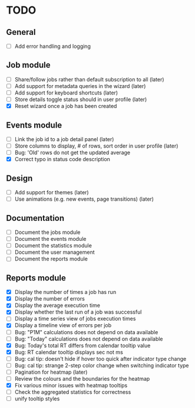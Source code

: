 # TODO

## General
- [ ] Add error handling and logging

## Job module
- [ ] Share/follow jobs rather than default subscription to all (later)
- [ ] Add support for metadata queries in the wizard (later)
- [ ] Add support for keyboard shortcuts (later)
- [ ] Store details toggle status should in user profile (later)
- [x] Reset wizard once a job has been created

## Events module
- [ ] Link the job id to a job detail panel (later)
- [ ] Store columns to display, # of rows, sort order in user profile (later)
- [ ] Bug: 'Old' rows do not get the updated average
- [x] Correct typo in status code description

## Design
- [ ] Add support for themes (later)
- [ ] Use animations (e.g. new events, page transitions) (later)

## Documentation
- [ ] Document the jobs module
- [ ] Document the events module
- [ ] Document the statistics module
- [ ] Document the user management
- [ ] Document the reports module

## Reports module
- [x] Display the number of times a job has run
- [x] Display the number of errors
- [x] Display the average execution time
- [x] Display whether the last run of a job was successful
- [ ] Display a time series view of jobs execution times
- [x] Display a timeline view of errors per job
- [ ] Bug: "P1M" calculations does not depend on data available
- [ ] Bug: "Today" calculations does not depend on data available
- [x] Bug: Today's total RT differs from calendar tooltip value
- [x] Bug: RT calendar tooltip displays sec not ms
- [ ] Bug: cal tip: doesn't hide if hover too quick after indicator type change
- [ ] Bug: cal tip: strange 2-step color change when switching indicator type
- [ ] Pagination for heatmap (later)
- [ ] Review the colours and the boundaries for the heatmap
- [x] Fix various minor issues with heatmap tooltips
- [ ] Check the aggregated statistics for correctness
- [ ] unify tooltip styles
